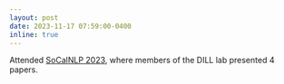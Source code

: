 ```yaml
---
layout: post
date: 2023-11-17 07:59:00-0400
inline: true
---
```


Attended [SoCalNLP 2023](https://socalnlp.github.io/symp23/index.html), where members of the DILL lab presented 4 papers.

